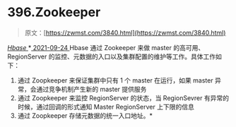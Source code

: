 <!--yml
category: 未分类
date: 0001-01-01 00:00:00
--->

# 396.Zookeeper

> 原文：[https://zwmst.com/3840.html](https://zwmst.com/3840.html)

   [ *Hbase* ](https://zwmst.com/hbase)*[ <time datetime="2021-09-24T10:40:52+08:00"> 2021-09-24 </time> ](https://zwmst.com/3840.html)  Hbase 通过 Zookeeper 来做 master 的高可用、RegionServer 的监控、元数据的入口以及集群配置的维护等工作。具体工作如下：

1.  通过 Zoopkeeper 来保证集群中只有 1 个 master 在运行，如果 master 异常，会通过竞争机制产生新的 master 提供服务
2.  通过 Zoopkeeper 来监控 RegionServer 的状态，当 RegionSevrer 有异常的时候，通过回调的形式通知 Master RegionServer 上下限的信息
3.  通过 Zoopkeeper 存储元数据的统一入口地址。*
